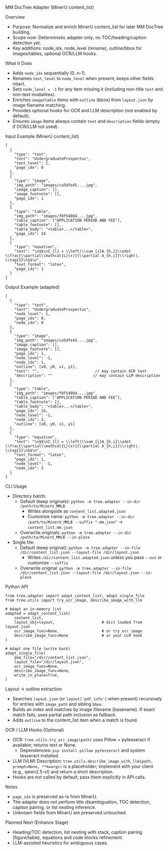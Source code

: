 MM DocTree Adapter (MinerU content_list)

Overview
- Purpose: Normalize and enrich MinerU content_list for later MM DocTree building.
- Scope now: Deterministic adapter only; no TOC/heading/caption detection yet.
- Key additions: node_idx, node_level (rename), outline/bbox for images/tables, optional OCR/LLM hooks.

What It Does
- Adds `node_idx` sequentially (0..n-1).
- Renames `text_level` to `node_level` when present; keeps other fields intact.
- Sets `node_level = -1` for any item missing it (including non-title `text` and non-text modalities).
- Enriches `image`/`table` items with `outline` (bbox) from `layout.json` by image filename matching.
- Provides optional hooks for OCR and LLM description (not enabled by default).
- Ensures `image` items always contain `text` and `description` fields (empty if OCR/LLM not used).

Input Example (MinerU content_list)
```
[
  {
    "type": "text",
    "text": "UndergraduateProspectus",
    "text_level": 1,
    "page_idx": 0
  },
  {
    "type": "image",
    "img_path": "images/ca5dfe45....jpg",
    "image_caption": [],
    "image_footnote": [],
    "page_idx": 1
  },
  {
    "type": "table",
    "img_path": "images/f0f54084....jpg",
    "table_caption": ["APPLICATION PERIOD AND FEE"],
    "table_footnote": [],
    "table_body": "<table>...</table>",
    "page_idx": 24
  },
  {
    "type": "equation",
    "text": "\n$$\nI_{l} = \\left|\\sum_{i}A_{h,i}\\odot \\frac{\\partial\\mathcal{L}(x)}{\\partial A_{h,i}}\\right|. \\tag{1}\n$$\n",
    "text_format": "latex",
    "page_idx": 1
  }
]
```

Output Example (adapted)
```
[
  {
    "type": "text",
    "text": "UndergraduateProspectus",
    "node_level": 1,
    "page_idx": 0,
    "node_idx": 0
  },
  {
    "type": "image",
    "img_path": "images/ca5dfe45....jpg",
    "image_caption": [],
    "image_footnote": [],
    "page_idx": 1,
    "node_level": -1,
    "node_idx": 1,
    "outline": [x0, y0, x1, y1],
    "text": "",                         // may contain OCR text
    "description": ""                  // may contain LLM description
  },
  {
    "type": "table",
    "img_path": "images/f0f54084....jpg",
    "table_caption": ["APPLICATION PERIOD AND FEE"],
    "table_footnote": [],
    "table_body": "<table>...</table>",
    "page_idx": 24,
    "node_level": -1,
    "node_idx": 2,
    "outline": [x0, y0, x1, y1]
  },
  {
    "type": "equation",
    "text": "\n$$\nI_{l} = \\left|\\sum_{i}A_{h,i}\\odot \\frac{\\partial\\mathcal{L}(x)}{\\partial A_{h,i}}\\right|. \\tag{1}\n$$\n",
    "text_format": "latex",
    "page_idx": 1,
    "node_level": -1,
    "node_idx": 3
  }
]
```

CLI Usage
- Directory batch:
  - Default (keep originals): `python -m tree.adapter --in-dir /path/to/MinerU_MMLB`
    - Writes alongside as `content_list.adapted.json`
    - Customize name: `python -m tree.adapter --in-dir /path/to/MinerU_MMLB --suffix ".mm.json"` → `content_list.mm.json`
  - Overwrite originals: `python -m tree.adapter --in-dir /path/to/MinerU_MMLB --in-place`
- Single file:
  - Default (keep original): `python -m tree.adapter --in-file /dir/content_list.json --layout-file /dir/layout.json`
    - Writes `/dir/content_list.adapted.json` unless you pass `--out` or customize `--suffix`
  - Overwrite original: `python -m tree.adapter --in-file /dir/content_list.json --layout-file /dir/layout.json --in-place`

Python API
```
from tree.adapter import adapt_content_list, adapt_single_file
from tree.utils import try_ocr_image, describe_image_with_llm

# Adapt an in-memory list
adapted = adapt_content_list(
    content_list,
    layout_obj=layout,                     # dict loaded from layout.json
    ocr_image_func=None,                   # or try_ocr_image
    describe_image_func=None               # or your LLM hook
)

# Adapt one file (write back)
adapt_single_file(
    dom_file="/dir/content_list.json",
    layout_file="/dir/layout.json",
    ocr_image_func=None,
    describe_image_func=None,
    write_in_place=True,
)
```

Layout → outline extraction
- Searches `layout.json` (or `layout['pdf_info']` when present) recursively for entries with `image_path` and sibling `bbox`.
- Builds an index and matches by image filename (basename). If exact match fails, uses partial path inclusion as fallback.
- Adds `outline` to the content_list item when a match is found.

OCR / LLM Hooks (Optional)
- OCR: `tree.utils.try_ocr_image(path)` uses Pillow + pytesseract if available; returns text or None.
  - Dependencies: `pip install pillow pytesseract` and system tesseract installed.
- LLM (VLM) Description: `tree.utils.describe_image_with_llm(path, prompt=None, **kwargs)` is a placeholder; implement with your client (e.g., qwen2.5-vl) and return a short description.
- Hooks are not called by default; pass them explicitly in API calls.

Notes
- `page_idx` is preserved as-is from MinerU.
- The adapter does not perform title disambiguation, TOC detection, caption pairing, or list nesting inference.
- Unknown fields from MinerU are preserved untouched.

Planned Next (Enhance Stage)
- Heading/TOC detection, list nesting with stack, caption pairing (figure/table), equations and code blocks refinement.
- LLM-assisted heuristics for ambiguous cases.
